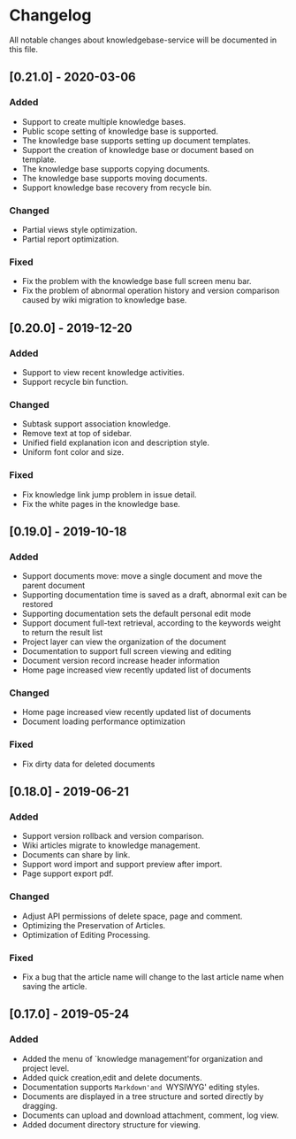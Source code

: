 # Changelog
All notable changes about knowledgebase-service will be documented in this file.

## [0.21.0] - 2020-03-06

### Added

- Support to create multiple knowledge bases.
- Public scope setting of knowledge base is supported.
- The knowledge base supports setting up document templates.  
- Support the creation of knowledge base or document based on template.
- The knowledge base supports copying documents.
- The knowledge base supports moving documents.
- Support knowledge base recovery from recycle bin.  

### Changed

- Partial views style optimization. 
- Partial report optimization.

### Fixed

- Fix the problem with the knowledge base full screen menu bar.
- Fix the problem of abnormal operation history and version comparison caused by wiki migration to knowledge base.


## [0.20.0] - 2019-12-20

### Added

- Support to view recent knowledge activities.
- Support recycle bin function.  

### Changed

- Subtask support association knowledge.
- Remove text at top of sidebar.
- Unified field explanation icon and description style.
- Uniform font color and size.

### Fixed

- Fix knowledge link jump problem in issue detail.
- Fix the white pages in the knowledge base.


## [0.19.0] - 2019-10-18

### Added

- Support documents move: move a single document and move the parent document
- Supporting documentation time is saved as a draft, abnormal exit can be restored
- Supporting documentation sets the default personal edit mode
- Support document full-text retrieval, according to the keywords weight to return the result list
- Project layer can view the organization of the document
- Documentation to support full screen viewing and editing
- Document version record increase header information
- Home page increased view recently updated list of documents

### Changed

- Home page increased view recently updated list of documents
- Document loading performance optimization

### Fixed

- Fix dirty data for deleted documents

## [0.18.0] - 2019-06-21

### Added

- Support version rollback and version comparison.
- Wiki articles migrate to knowledge management.
- Documents can share by link.
- Support word import and support preview after import.
- Page support export pdf.

### Changed

- Adjust API permissions of delete space, page and comment.
- Optimizing the Preservation of Articles.
- Optimization of Editing Processing.

### Fixed

- Fix a bug that the article name will change to the last article name when saving the article.
  

## [0.17.0] - 2019-05-24

### Added

- Added the menu of `knowledge management'for organization and project level.
- Added quick creation,edit and delete documents.
- Documentation supports `Markdown'and `WYSIWYG' editing styles.
- Documents are displayed in a tree structure and sorted directly by dragging.
- Documents can upload and download attachment, comment, log view.
- Added document directory structure for viewing.
